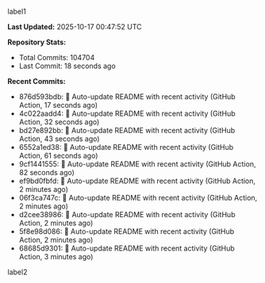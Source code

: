 
label1 
<!-- ACTIVITY_START -->
**Last Updated:** 2025-10-17 00:47:52 UTC

**Repository Stats:**
- Total Commits: 104704
- Last Commit: 18 seconds ago

**Recent Commits:**
- 876d593bdb: 🤖 Auto-update README with recent activity (GitHub Action, 17 seconds ago)
- 4c022aadd4: 🤖 Auto-update README with recent activity (GitHub Action, 32 seconds ago)
- bd27e892bb: 🤖 Auto-update README with recent activity (GitHub Action, 43 seconds ago)
- 6552a1ed38: 🤖 Auto-update README with recent activity (GitHub Action, 61 seconds ago)
- 9cf1441555: 🤖 Auto-update README with recent activity (GitHub Action, 82 seconds ago)
- ef9bd0fbfd: 🤖 Auto-update README with recent activity (GitHub Action, 2 minutes ago)
- 06f3ca747c: 🤖 Auto-update README with recent activity (GitHub Action, 2 minutes ago)
- d2cee38986: 🤖 Auto-update README with recent activity (GitHub Action, 2 minutes ago)
- 5f8e98d086: 🤖 Auto-update README with recent activity (GitHub Action, 2 minutes ago)
- 68685d9301: 🤖 Auto-update README with recent activity (GitHub Action, 3 minutes ago)
<!-- ACTIVITY_END -->

label2
